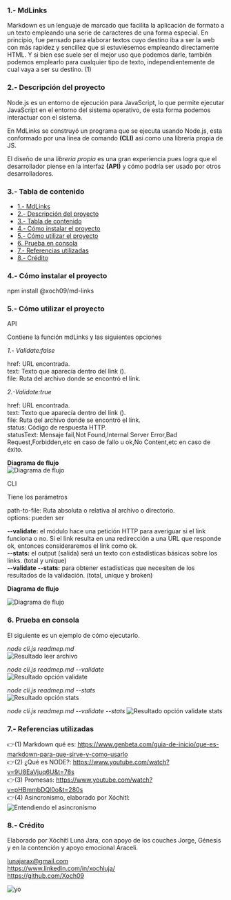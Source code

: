 ### 1.- MdLinks     

Markdown es un lenguaje de marcado que facilita la aplicación de formato a un texto empleando una serie de caracteres de una forma especial. En principio, fue pensado para elaborar textos cuyo destino iba a ser la web con más rapidez y sencillez que si estuviésemos empleando directamente HTML. Y si bien ese suele ser el mejor uso que podemos darle, también podemos emplearlo para cualquier tipo de texto, independientemente de cual vaya a ser su destino. (1)

### 2.- Descripción del proyecto
Node.js es un entorno de ejecución para JavaScript, lo que permite ejecutar JavaScript en el entorno del sistema operativo, de esta forma podemos interactuar con el sistema.

En MdLinks se construyó un programa que se ejecuta usando Node.js, esta conformado por una línea de comando **(CLI)** asi como una libreria propia de JS.

El diseño de una *libreria propia*  es una gran experiencia pues logra que el desarrollador piense en la interfaz **(API)** y cómo podría ser usado por otros desarrolladores. 

### 3.- Tabla de contenido

- [1.- MdLinks](#1--mdlinks)
- [2.- Descripción del proyecto](#2--descripción-del-proyecto)
- [3.- Tabla de contenido](#3--tabla-de-contenido)
- [4.- Cómo instalar el proyecto](#4--cómo-instalar-el-proyecto)
- [5.- Cómo utilizar el proyecto](#5--cómo-utilizar-el-proyecto)
- [6. Prueba en consola](#6-prueba-en-consola)
- [7.- Referencias utilizadas](#7--referencias-utilizadas)
- [8.- Crédito](#8--crédito)


### 4.- Cómo instalar el proyecto

npm install @xoch09/md-links


### 5.- Cómo utilizar el proyecto

API <br>

Contiene la función mdLinks y las siguientes opciones <br>

*1.- Validate:false* 

href: URL encontrada.<br>
text: Texto que aparecía dentro del link (<a>).<br>
file: Ruta del archivo donde se encontró el link.<br>

*2.-Validate:true*

href: URL encontrada.<br>
text: Texto que aparecía dentro del link (<a>).<br>
file: Ruta del archivo donde se encontró el link.<br>
status: Código de respuesta HTTP.<br>
statusText: Mensaje fail,Not Found,Internal Server Error,Bad Request,Forbidden,etc en caso de fallo u ok,No Content,etc en caso de éxito. <br>

**Diagrama de flujo**<br>
![Diagrama de flujo](https://github.com/Xoch09/DEV004-md-links/blob/main/Imagenes/API%20final.png)<br>

CLI<br>

Tiene los parámetros<br>

path-to-file: Ruta absoluta o relativa al archivo o directorio.
<br>
options: pueden ser<br>

**--validate:** el módulo hace una petición HTTP para averiguar si el link funciona o no. Si el link resulta en una redirección a una URL que responde ok, entonces consideraremos el link como ok.<br>
**--stats:** el output (salida) será un texto con estadísticas básicas sobre los links. (total y unique)<br>
**--validate --stats:** para obtener estadísticas que necesiten de los resultados de la validación. (total, unique y broken)<br>


**Diagrama de flujo** <br>

![Diagrama de flujo](https://github.com/Xoch09/DEV004-md-links/blob/main/Imagenes/diagrama%20CLI.jpg)<br>


### 6. Prueba en consola

El siguiente es un ejemplo de cómo ejecutarlo.

 *node cli.js readmep.md*<br>
   ![Resultado leer archivo](https://github.com/Xoch09/DEV004-md-links/blob/main/Imagenes/readmedp.jpg)<br>

 *node cli.js readmep.md --validate*<br>
 ![Resultado opción validate](https://github.com/Xoch09/DEV004-md-links/blob/main/Imagenes/validate%20options.jpg)<br>
 
 *node cli.js readmep.md --stats*<br>
  ![Resultado opción stats](https://github.com/Xoch09/DEV004-md-links/blob/main/Imagenes/stats%20options.jpg)<br>

  *node cli.js readmep.md --validate --stats*
   ![Resultado opción validate stats](https://github.com/Xoch09/DEV004-md-links/blob/main/Imagenes/validate%2C%20stats%20options.jpg)<br>


### 7.- Referencias utilizadas<br>

👉(1) Markdown qué es: https://www.genbeta.com/guia-de-inicio/que-es-markdown-para-que-sirve-y-como-usarlo<br>
👉(2) ¿Qué es NODE?: https://www.youtube.com/watch?v=9U8EaVjuq6U&t=78s<br>
👉(3) Promesas: https://www.youtube.com/watch?v=pHBmmbDQl0o&t=280s<br>
👉(4) Asincronismo, elaborado por Xóchitl:<br> ![Entendiendo el asincronísmo](https://github.com/Xoch09/DEV004-md-links/blob/main/Imagenes/ASINCR%C3%93NISMO.jpg)<br>

### 8.- Crédito

Elaborado por Xóchitl Luna Jara, con apoyo de los couches Jorge, Génesis y en la contención y apoyo emocional Araceli.<br>

lunajarax@gmail.com <br>
https://www.linkedin.com/in/xochluja/ <br>
https://github.com/Xoch09  <br>

![yo](https://github.com/Xoch09/DEV004-md-links/blob/main/Imagenes/X%C3%B3chitl.jpg)


